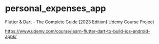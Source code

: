 # personal_expenses_app

Flutter & Dart - The Complete Guide [2023 Edition] Udemy Course Project

https://www.udemy.com/course/learn-flutter-dart-to-build-ios-android-apps/
